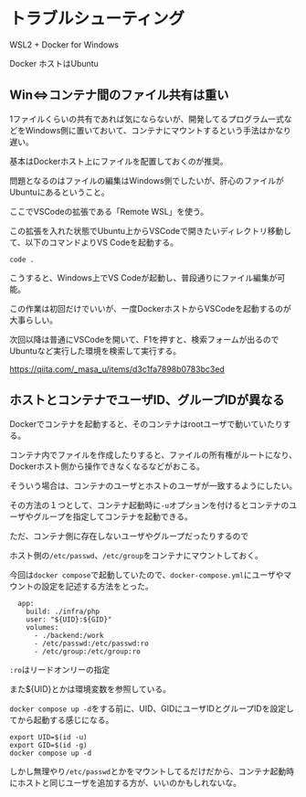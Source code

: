 # トラブルシューティング

WSL2 + Docker for Windows

Docker ホストはUbuntu



## Win⇔コンテナ間のファイル共有は重い

1ファイルくらいの共有であれば気にならないが、開発してるプログラム一式などをWindows側に置いておいて、コンテナにマウントするという手法はかなり遅い。

基本はDockerホスト上にファイルを配置しておくのが推奨。

問題となるのはファイルの編集はWindows側でしたいが、肝心のファイルがUbuntuにあるということ。

ここでVSCodeの拡張である「Remote WSL」を使う。

この拡張を入れた状態でUbuntu上からVSCodeで開きたいディレクトリ移動して、以下のコマンドよりVS Codeを起動する。

```
code .
```

こうすると、Windows上でVS Codeが起動し、普段通りにファイル編集が可能。

この作業は初回だけでいいが、一度DockerホストからVSCodeを起動するのが大事らしい。

次回以降は普通にVSCodeを開いて、F1を押すと、検索フォームが出るのでUbuntuなど実行した環境を検索して実行する。

https://qiita.com/_masa_u/items/d3c1fa7898b0783bc3ed



## ホストとコンテナでユーザID、グループIDが異なる

Dockerでコンテナを起動すると、そのコンテナはrootユーザで動いていたりする。

コンテナ内でファイルを作成したりすると、ファイルの所有権がルートになり、Dockerホスト側から操作できなくなるなどがおこる。



そういう場合は、コンテナのユーザとホストのユーザが一致するようにしたい。

その方法の１つとして、コンテナ起動時に`-u`オプションを付けるとコンテナのユーザやグループを指定してコンテナを起動できる。



ただ、コンテナ側に存在しないユーザやグループだったりするので

ホスト側の`/etc/passwd`、`/etc/group`をコンテナにマウントしておく。



今回は`docker compose`で起動していたので、`docker-compose.yml`にユーザやマウントの設定を記述する方法をとった。



```
  app:
    build: ./infra/php
    user: "${UID}:${GID}"
    volumes:
      - ./backend:/work
      - /etc/passwd:/etc/passwd:ro
      - /etc/group:/etc/group:ro
```

`:ro`はリードオンリーの指定

また${UID}とかは環境変数を参照している。



`docker compose up -d`をする前に、UID、GIDにユーザIDとグループIDを設定してから起動する感じになる。

```
export UID=$(id -u)
export GID=$(id -g)
docker compose up -d
```



しかし無理やり`/etc/passwd`とかをマウントしてるだけだから、コンテナ起動時にホストと同じユーザを追加する方が、いいのかもしれないな。